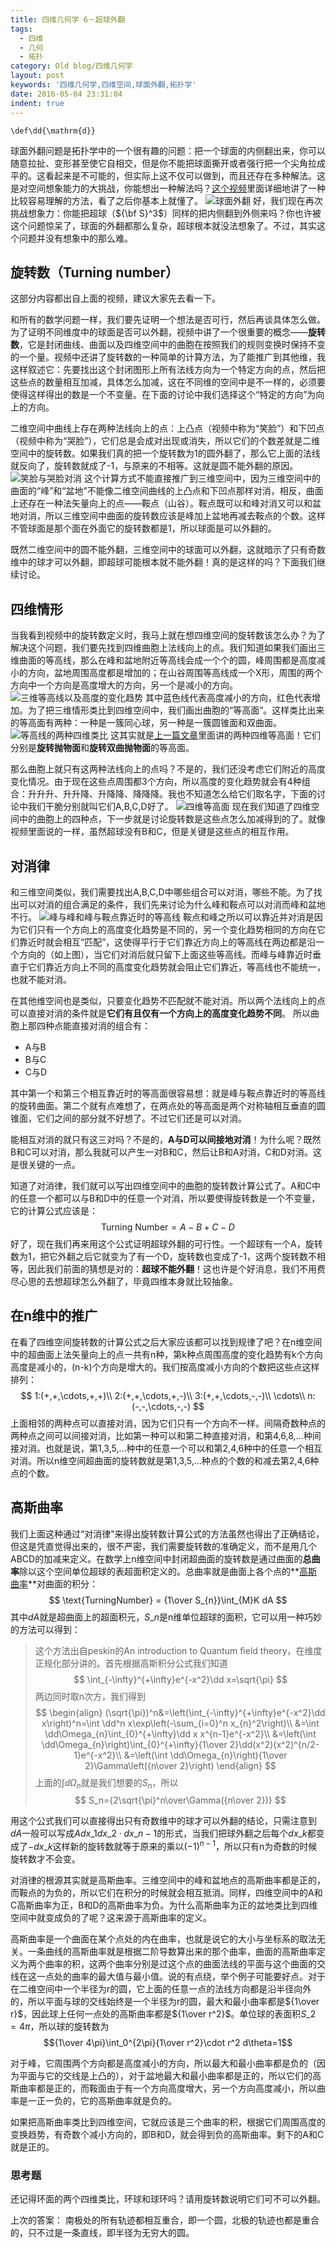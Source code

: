 ```yaml
---
title: 四维几何学 6－超球外翻
tags:
  - 四维
  - 几何
  - 拓扑
category: Old blog/四维几何学
layout: post
keywords: '四维几何学,四维空间,球面外翻,拓扑学'
date: 2016-05-04 23:31:04
indent: true
---
```

```mathjax-defs
\def\dd{\mathrm{d}}
```
球面外翻问题是拓扑学中的一个很有趣的问题：把一个球面的内侧翻出来，你可以随意拉扯、变形甚至使它自相交，但是你不能把球面撕开或者强行把一个尖角拉成平的。这看起来是不可能的，但实际上这不仅可以做到，而且还存在多种解法。这是对空间想象能力的大挑战，你能想出一种解法吗？[这个视频](http://v.youku.com/v_show/id_XNjY3ODkxMDAw.html)里面详细地讲了一种比较容易理解的方法，看了之后你基本上就懂了。
![球面外翻](http://torus.math.uiuc.edu/jms/Papers/isama/color/oi.gif)
好，我们现在再次挑战想象力：你能把超球（${\bf S}^3$）同样的把内侧翻到外侧来吗？你也许被这个问题惊呆了，球面的外翻都那么复杂，超球根本就没法想象了。不过，其实这个问题并没有想象中的那么难。

<!-- more -->
## 旋转数（Turning number）
这部分内容都出自上面的视频，建议大家先去看一下。

和所有的数学问题一样，我们要先证明一个想法是否可行，然后再谈具体怎么做。为了证明不同维度中的球面是否可以外翻，视频中讲了一个很重要的概念——**旋转数**，它是封闭曲线、曲面以及四维空间中的曲胞在按照我们的规则变换时保持不变的一个量。视频中还讲了旋转数的一种简单的计算方法，为了能推广到其他维，我这样叙述它：先要找出这个封闭图形上所有法线方向为一个特定方向的点，然后把这些点的数量相互加减，具体怎么加减，这在不同维的空间中是不一样的，必须要使得这样得出的数是一个不变量。在下面的讨论中我们选择这个“特定的方向”为向上的方向。

二维空间中曲线上存在两种法线向上的点：上凸点（视频中称为“笑脸”）和下凹点（视频中称为“哭脸”），它们总是会成对出现或消失，所以它们的个数差就是二维空间中的旋转数。如果我们真的把一个旋转数为1的圆外翻了，那么它上面的法线就反向了，旋转数就成了-1，与原来的不相等。这就是圆不能外翻的原因。
![笑脸与哭脸对消](2016/turning-nombre.png)
这个计算方式不能直接推广到三维空间中，因为三维空间中的曲面的“峰”和“盆地”不能像二维空间曲线的上凸点和下凹点那样对消，相反，曲面上还存在一种法矢量向上的点——鞍点（山谷）。鞍点既可以和峰对消又可以和盆地对消，所以三维空间中曲面的旋转数应该是峰加上盆地再减去鞍点的个数。这样不管球面是那个面在外面它的旋转数都是1，所以球面是可以外翻的。

既然二维空间中的圆不能外翻，三维空间中的球面可以外翻，这就暗示了只有奇数维中的球才可以外翻，即超球可能根本就不能外翻！真的是这样的吗？下面我们继续讨论。
## 四维情形
当我看到视频中的旋转数定义时，我马上就在想四维空间的旋转数该怎么办？为了解决这个问题，我们要先找到四维曲胞上法线向上的点。我们知道如果我们画出三维曲面的等高线，那么在峰和盆地附近等高线会成一个个的圆，峰周围都是高度减小的方向，盆地周围高度都是增加的；在山谷周围等高线成一个X形，周围的两个方向中一个方向是高度增大的方向，另一个是减小的方向。
![三维等高线以及高度的变化趋势](2016/3d-mountains.png)
其中蓝色线代表高度减小的方向，红色代表增加。为了把三维情形类比到四维空间中，我们画出曲胞的“等高面”。这样类比出来的等高面有两种：一种是一簇同心球，另一种是一簇圆锥面和双曲面。
![等高线的两种四维类比](2016/hyperbolics-et-spheres.png)
这其实就是[上一篇文章](/article/2016/04/24/la-dimension-quatre-quatreieme/)里面讲的两种四维等高面！它们分别是**旋转抛物面**和**旋转双曲抛物面**的等高面。

那么曲胞上就只有这两种法线向上的点吗？不是的，我们还没考虑它们附近的高度变化情况。由于现在这些点周围都3个方向，所以高度的变化趋势就会有4种组合：升升升、升升降、升降降、降降降。我也不知道怎么给它们取名字，下面的讨论中我们干脆分别就叫它们A,B,C,D好了。
![四维等高面](2016/4d-mountains.png)
现在我们知道了四维空间中的曲胞上的四种点，下一步就是讨论旋转数是这些点怎么加减得到的了。就像视频里面说的一样，虽然超球没有B和C，但是关键是这些点的相互作用。

## 对消律
和三维空间类似，我们需要找出A,B,C,D中哪些组合可以对消，哪些不能。为了找出可以对消的组合满足的条件，我们先来讨论为什么峰和鞍点可以对消而峰和盆地不行。
![峰与峰和峰与鞍点靠近时的等高线](2016/interactions.png)
鞍点和峰之所以可以靠近并对消是因为它们只有一个方向上的高度变化趋势是不同的，另一个变化趋势相同的方向在它们靠近时就会相互“匹配”，这使得平行于它们靠近方向上的等高线在两边都是沿一个方向的（如上图），当它们对消后就只留下上面这些等高线。而峰与峰靠近时垂直于它们靠近方向上不同的高度变化趋势就会阻止它们靠近，等高线也不能统一，也就不能对消。

在其他维空间也是类似，只要变化趋势不匹配就不能对消。所以两个法线向上的点可以直接对消的条件就是**它们有且仅有一个方向上的高度变化趋势不同**。
所以曲胞上那四种点能直接对消的组合有：
* A与B
* B与C
* C与D

其中第一个和第三个相互靠近时的等高面很容易想：就是峰与鞍点靠近时的等高线的旋转曲面。第二个就有点难想了，在两点处的等高面是两个对称轴相互垂直的圆锥面，它们之间的部分就不好想了。不过它们还是可以对消。

能相互对消的就只有这三对吗？不是的，**A与D可以间接地对消**！为什么呢？既然B和C可以对消，那么我就可以产生一对B和C，然后让B和A对消，C和D对消。这是很关键的一点。

知道了对消律，我们就可以写出四维空间中的曲胞的旋转数计算公式了。A和C中的任意一个都可以与B和D中的任意一个对消，所以要使得旋转数是一个不变量，它的计算公式应该是：
$$\text{Turning Number} = A-B+C-D$$
好了，现在我们再来用这个公式证明超球外翻的可行性。一个超球有一个A，旋转数为1，把它外翻之后它就变为了有一个D，旋转数也变成了-1，这两个旋转数不相等，因此我们前面的猜想是对的：**超球不能外翻**！这也许是个好消息，我们不用费尽心思的去想超球怎么外翻了，毕竟四维本身就比较抽象。

## 在n维中的推广
在看了四维空间旋转数的计算公式之后大家应该都可以找到规律了吧？在n维空间中的超曲面上法矢量向上的点一共有n种，第k种点周围高度的变化趋势有k个方向高度是减小的，(n-k)个方向是增大的。我们按高度减小方向的个数把这些点这样排列：
$$
1:(+,+,\cdots,+,+)\\
2:(+,+,\cdots,+,-)\\
3:(+,+,\cdots,-,-)\\
\cdots\\
n:(-,-,\cdots,-,-)
$$
上面相邻的两种点可以直接对消，因为它们只有一个方向不一样。间隔奇数种点的两种点之间可以间接对消，比如第一种可以和第二种直接对消，和第4,6,8,...种间接对消。也就是说，第1,3,5,...种中的任意一个可以和第2,4,6种中的任意一个相互对消。所以n维空间超曲面的旋转数就是第1,3,5,...种点的个数的和减去第2,4,6种点的个数。

## 高斯曲率
我们上面这种通过“对消律”来得出旋转数计算公式的方法虽然也得出了正确结论，但这是凭直觉得出来的，很不严密，我们需要旋转数的准确定义，而不是用几个ABCD的加减来定义。在数学上n维空间中封闭超曲面的旋转数是通过曲面的**总曲率**除以这个空间单位超球的表超面积定义的。总曲率就是曲面上各个点的**[高斯曲率](https://en.wikipedia.org/wiki/Gaussian_curvature)**对曲面的积分：
$$
\text{TurningNumber} = {1\over S_{n}}\int_{M}K dA
$$
其中$dA$就是超曲面上的超面积元，$S\_{n}$是n维单位超球的面积，它可以用一种巧妙的方法可以得到：
> 这个方法出自peskin的An introduction to Quantum field theory，在维度正规化部分讲的。首先根据高斯积分公式我们知道
> $$
> \int_{-\infty}^{+\infty}e^{-x^2}\dd x=\sqrt{\pi}
> $$
> 两边同时取n次方，我们得到
> $$
> \begin{align}
> (\sqrt{\pi})^n&=\left(\int_{-\infty}^{+\infty}e^{-x^2}\dd x\right)^n=\int \dd^n x\exp\left(-\sum_{i=0}^n x_{n}^2\right)\\
> &=\int \dd\Omega_{n}\int_{0}^{+\infty}\dd x x^{n-1}e^{-x^2}\\
> &=\left(\int \dd\Omega_{n}\right)\int_{0}^{+\infty}{1\over 2}\dd(x^2)(x^2)^{n/2-1}e^{-x^2}\\
> &=\left(\int \dd\Omega_{n}\right){1\over 2}\Gamma\left({n\over 2}\right)
> \end{align}
> $$
> 上面的$\int \dd\Omega_{n}$就是我们想要的$S_n$，所以
> $$
> S_n={2\sqrt{\pi}^n\over\Gamma({n\over 2})}
> $$

用这个公式我们可以直接得出只有奇数维中的球才可以外翻的结论，只需注意到$dA$一般可以写成$A dx\_{1}dx\_{2}\cdot dx\_{n-1}$的形式，当我们把球外翻之后每个$dx\_{k}$都变成了$-dx\_{k}$这样新的旋转数就等于原来的乘以$(-1)^{n-1}$，所以只有n为奇数的时候旋转数才不会变。

对消律的根源其实就是高斯曲率。三维空间中的峰和盆地点的高斯曲率都是正的，而鞍点的为负的，所以它们在积分的时候就会相互抵消。同样，四维空间中的A和C高斯曲率为正，B和D的高斯曲率为负。为什么高斯曲率为正的盆地类比到四维空间中就变成负的了呢？这来源于高斯曲率的定义。

高斯曲率是一个曲面在某个点处的内在曲率，也就是说它的大小与坐标系的取法无关。一条曲线的高斯曲率就是根据二阶导数算出来的那个曲率，曲面的高斯曲率定义为两个曲率的积，这两个曲率分别是过这个点的曲面法线的平面与这个曲面的交线在这一点处的曲率的最大值与最小值。说的有点绕，举个例子可能要好点。对于在二维空间中一个半径为r的圆，它上面的任意一点的法线方向都是沿半径向外的，所以平面与球的交线始终是一个半径为r的圆，最大和最小曲率都是${1\over r}$，因此球上任何一点处的高斯曲率都是${1\over r^2}$。单位球的表面积$S\_{2}=4\pi$，所以球的旋转数为
$${1\over 4\pi}\int_0^{2\pi}{1\over r^2}\cdot r^2 d\theta=1$$

对于峰，它周围两个方向都是高度减小的方向，所以最大和最小曲率都是负的（因为平面与它的交线是上凸的），对于盆地最大和最小曲率都是正的，所以它们的高斯曲率都是正的，而鞍面由于有一个方向高度增大，另一个方向高度减小，所以曲率是一正一负的，它的高斯曲率就是负的。

如果把高斯曲率类比到四维空间，它就应该是三个曲率的积，根据它们周围高度的变换趋势，有奇数个减小方向的，即B和D，就会得到负的高斯曲率。剩下的A和C就是正的。


### 思考题
还记得环面的两个四维类比，环球和球环吗？请用旋转数说明它们可不可以外翻。

上次的答案：
南极处的所有轨迹都相互重合，即一个圆，北极的轨迹也都是重合的，只不过是一条直线，即半径为无穷大的圆。